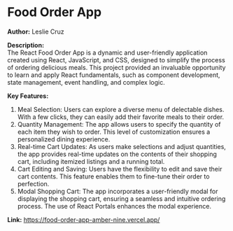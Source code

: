 # Food Order App

**Author:** Leslie Cruz

**Description:**  
The React Food Order App is a dynamic and user-friendly application created using React, JavaScript, and CSS, designed to simplify the process of ordering delicious meals. This project provided an invaluable opportunity to learn and apply React fundamentals, such as component development, state management, event handling, and complex logic.

**Key Features:**
1. Meal Selection: Users can explore a diverse menu of delectable dishes. With a few clicks, they can easily add their favorite meals to their order.
2. Quantity Management: The app allows users to specify the quantity of each item they wish to order. This level of customization ensures a personalized dining experience.
3. Real-time Cart Updates: As users make selections and adjust quantities, the app provides real-time updates on the contents of their shopping cart, including itemized listings and a running total.
4. Cart Editing and Saving: Users have the flexibility to edit and save their cart contents. This feature enables them to fine-tune their order to perfection.
5. Modal Shopping Cart: The app incorporates a user-friendly modal for displaying the shopping cart, ensuring a seamless and intuitive ordering process. The use of React Portals enhances the modal experience.

**Link:**
https://food-order-app-amber-nine.vercel.app/
